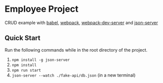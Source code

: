 # Employee Project

CRUD example with <a href="https://babeljs.io">babel</a>, <a href="https://webpack.js.org">webpack</a>, <a href="https://webpack.js.org/configuration/dev-server/">webpack-dev-server</a> and <a href="https://github.com/typicode/json-server">json-server</a> 

## Quick Start
Run the following commands while in the root directory of the project.

1. `npm install -g json-server`
2. `npm install`
3. `npm run start`
4. `json-server --watch ./fake-api/db.json` (in a new terminal)
